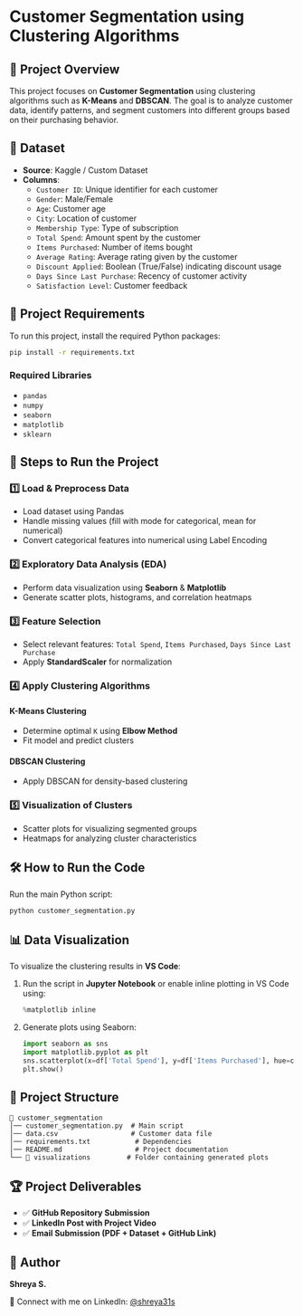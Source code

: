# Customer Segmentation using Clustering Algorithms

## 📌 Project Overview
This project focuses on **Customer Segmentation** using clustering algorithms such as **K-Means** and **DBSCAN**. The goal is to analyze customer data, identify patterns, and segment customers into different groups based on their purchasing behavior. 

## 📂 Dataset
- **Source**: Kaggle / Custom Dataset
- **Columns**:
  - `Customer ID`: Unique identifier for each customer
  - `Gender`: Male/Female
  - `Age`: Customer age
  - `City`: Location of customer
  - `Membership Type`: Type of subscription
  - `Total Spend`: Amount spent by the customer
  - `Items Purchased`: Number of items bought
  - `Average Rating`: Average rating given by the customer
  - `Discount Applied`: Boolean (True/False) indicating discount usage
  - `Days Since Last Purchase`: Recency of customer activity
  - `Satisfaction Level`: Customer feedback

## 🔧 Project Requirements
To run this project, install the required Python packages:
```bash
pip install -r requirements.txt
```

### Required Libraries
- `pandas`
- `numpy`
- `seaborn`
- `matplotlib`
- `sklearn`

## 🚀 Steps to Run the Project
### 1️⃣ Load & Preprocess Data
- Load dataset using Pandas
- Handle missing values (fill with mode for categorical, mean for numerical)
- Convert categorical features into numerical using Label Encoding

### 2️⃣ Exploratory Data Analysis (EDA)
- Perform data visualization using **Seaborn** & **Matplotlib**
- Generate scatter plots, histograms, and correlation heatmaps

### 3️⃣ Feature Selection
- Select relevant features: `Total Spend`, `Items Purchased`, `Days Since Last Purchase`
- Apply **StandardScaler** for normalization

### 4️⃣ Apply Clustering Algorithms
#### K-Means Clustering
- Determine optimal `K` using **Elbow Method**
- Fit model and predict clusters
#### DBSCAN Clustering
- Apply DBSCAN for density-based clustering

### 5️⃣ Visualization of Clusters
- Scatter plots for visualizing segmented groups
- Heatmaps for analyzing cluster characteristics

## 🛠️ How to Run the Code
Run the main Python script:
```bash
python customer_segmentation.py
```

## 📊 Data Visualization
To visualize the clustering results in **VS Code**:
1. Run the script in **Jupyter Notebook** or enable inline plotting in VS Code using:
   ```python
   %matplotlib inline
   ```
2. Generate plots using Seaborn:
   ```python
   import seaborn as sns
   import matplotlib.pyplot as plt
   sns.scatterplot(x=df['Total Spend'], y=df['Items Purchased'], hue=clusters)
   plt.show()
   ```

## 📁 Project Structure
```
📂 customer_segmentation
│── customer_segmentation.py  # Main script
│── data.csv                  # Customer data file
│── requirements.txt           # Dependencies
│── README.md                  # Project documentation
└── 📂 visualizations         # Folder containing generated plots
```

## 🏆 Project Deliverables
- ✅ **GitHub Repository Submission**
- ✅ **LinkedIn Post with Project Video**
- ✅ **Email Submission (PDF + Dataset + GitHub Link)**

## 👤 Author
**Shreya S.**

🔗 Connect with me on LinkedIn: [@shreya31s](https://www.linkedin.com/in/shreya31s/)
